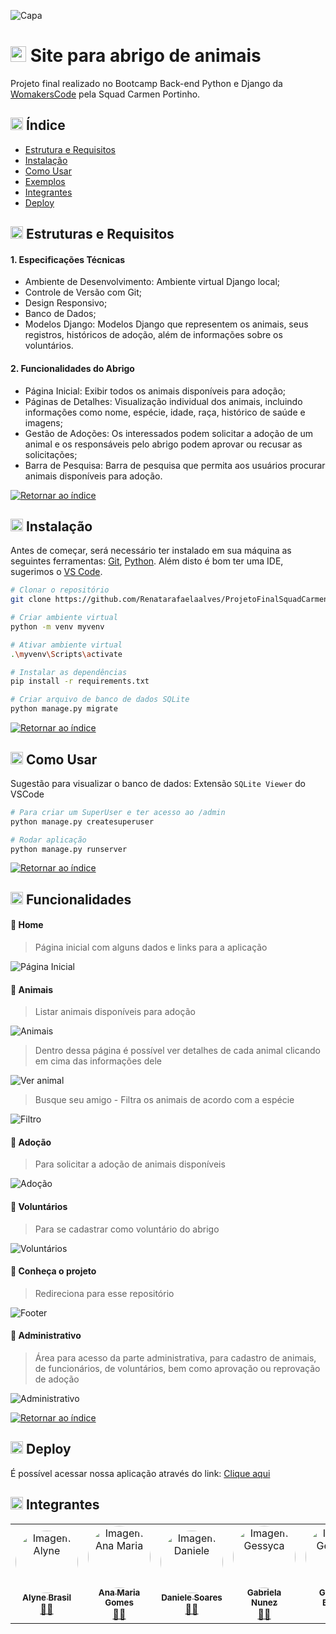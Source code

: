 ![Capa](./media/images/Carmen-Portinho.png)

# <img src="https://cdn.jsdelivr.net/gh/devicons/devicon/icons/python/python-original.svg" width="25px;"/> Site para abrigo de animais
Projeto final realizado no Bootcamp Back-end Python e Django da [WomakersCode](https://womakerscode.org/) pela Squad Carmen Portinho.

## <img src="https://cdn.jsdelivr.net/gh/devicons/devicon/icons/python/python-original.svg" width="20px;"/> Índice <a name="retornar-ao-índice"></a>
- [Estrutura e Requisitos](#estruturas-e-requisitos)
- [Instalação](#instalação)
- [Como Usar](#como-usar)
- [Exemplos](#exemplos)
- [Integrantes](#integrantes)
- [Deploy](#deploy)



## <img src="https://cdn.jsdelivr.net/gh/devicons/devicon/icons/python/python-original.svg" width="20px;"/> Estruturas e Requisitos 

#### 1. Especificações Técnicas
- Ambiente de Desenvolvimento: Ambiente virtual Django local;
- Controle de Versão com Git;
- Design Responsivo;
- Banco de Dados;
- Modelos Django: Modelos Django que representem os animais, seus registros, históricos de adoção, além de informações sobre os voluntários.

#### 2. Funcionalidades do Abrigo
- Página Inicial: Exibir todos os animais disponíveis para adoção;
- Páginas de Detalhes: Visualização individual dos animais, incluindo informações como nome, espécie, idade, raça, histórico de saúde e imagens;
- Gestão de Adoções: Os interessados podem solicitar a adoção de um animal e os responsáveis pelo abrigo podem aprovar ou recusar as solicitações;
- Barra de Pesquisa: Barra de pesquisa que permita aos usuários procurar animais disponíveis para adoção.

[![Retornar ao índice](https://img.shields.io/badge/Retornar%20ao%20%C3%ADndice-Verde%20Escuro?color=%23006400&style=flat&labelColor=%23006400&logo=github)](#retornar-ao-índice)


## <img src="https://cdn.jsdelivr.net/gh/devicons/devicon/icons/python/python-original.svg" width="20px;"/> Instalação

Antes de começar, será necessário ter instalado em sua máquina as seguintes ferramentas:
[Git](https://git-scm.com), [Python](https://www.python.org/). 
Além disto é bom ter uma IDE, sugerimos o [VS Code](https://code.visualstudio.com/).

```bash
# Clonar o repositório
git clone https://github.com/Renatarafaelaalves/ProjetoFinalSquadCarmenPortinho

# Criar ambiente virtual
python -m venv myvenv

# Ativar ambiente virtual
.\myvenv\Scripts\activate

# Instalar as dependências
pip install -r requirements.txt

# Criar arquivo de banco de dados SQLite 
python manage.py migrate
```

[![Retornar ao índice](https://img.shields.io/badge/Retornar%20ao%20%C3%ADndice-Verde%20Escuro?color=%23006400&style=flat&labelColor=%23006400&logo=github)](#retornar-ao-índice)

## <img src="https://cdn.jsdelivr.net/gh/devicons/devicon/icons/python/python-original.svg" width="20px;"/> Como Usar

Sugestão para visualizar o banco de dados: Extensão `SQLite Viewer` do VSCode

``` bash
# Para criar um SuperUser e ter acesso ao /admin
python manage.py createsuperuser

# Rodar aplicação
python manage.py runserver
```


[![Retornar ao índice](https://img.shields.io/badge/Retornar%20ao%20%C3%ADndice-Verde%20Escuro?color=%23006400&style=flat&labelColor=%23006400&logo=github)](#retornar-ao-índice)

## <img src="https://cdn.jsdelivr.net/gh/devicons/devicon/icons/python/python-original.svg" width="20px;"/> Funcionalidades

#### 📌 Home
> Página inicial com alguns dados e links para a aplicação

![Página Inicial](./media/images/Pagina-Inicial.png)

#### 📌 Animais

> Listar animais disponíveis para adoção

![Animais](./media/images/Animais.png)

> Dentro dessa página é possível ver detalhes de cada animal clicando em cima das informações dele

![Ver animal](./media/images/Ver-animal.png)

> Busque seu amigo - Filtra os animais de acordo com a espécie

![Filtro](./media/images/filtro.png)

#### 📌 Adoção

> Para solicitar a adoção de animais disponíveis

![Adoção](./media/images/Adotar.png)


#### 📌 Voluntários

> Para se cadastrar como voluntário do abrigo

![Voluntários](./media/images/Voluntarios.png)


#### 📌 Conheça o projeto

> Redireciona para esse repositório

![Footer](./media/images/Footer.png)

#### 📌 Administrativo

> Área para acesso da parte administrativa, para cadastro de animais, de funcionários, de voluntários, bem como aprovação ou reprovação de adoção

![Administrativo](./media/images/Admin.png)


[![Retornar ao índice](https://img.shields.io/badge/Retornar%20ao%20%C3%ADndice-Verde%20Escuro?color=%23006400&style=flat&labelColor=%23006400&logo=github)](#retornar-ao-índice)

## <img src="https://cdn.jsdelivr.net/gh/devicons/devicon/icons/python/python-original.svg" width="20px;"/> Deploy

É possível acessar nossa aplicação através do link:
[Clique aqui](https://squadcarmenportinho.pythonanywhere.com/)

## <img src="https://cdn.jsdelivr.net/gh/devicons/devicon/icons/python/python-original.svg" width="20px;"/> Integrantes

<div style="align-itens:center">
<table>
    <td align="center">
        <a href="https://github.com/alynebrasil"><img style="border-radius: 50%;" src="https://avatars.githubusercontent.com/u/37218646?v=4" width="100px;" alt="Imagem Alyne"/><br /><sub><b>Alyne Brasil</b></sub></a><br /><a href="https://github.com/alynebrasil">👩‍💻</a>
    </td>
    <td align="center">
        <a href="https://github.com/anamariagds"><img style="border-radius: 50%;" src="https://avatars.githubusercontent.com/u/23744957?v=4" width="100px;" alt="Imagem Ana Maria"/><br /><sub><b>Ana Maria Gomes</b></sub></a><br /><a href="https://github.com/anamariagds">👩‍💻</a>
    </td>
    </td>
    <td align="center">
        <a href="https://github.com/danisoaresl"><img style="border-radius: 50%;" src="https://avatars.githubusercontent.com/u/84364512?v=4" width="100px;" alt="Imagem Daniele"/><br /><sub><b>Daniele Soares</b></sub></a><br /><a href="https://github.com/danisoaresl">👩‍💻</a>
    </td>
    <td align="center">
        <a href="https://github.com/gabiapp"><img style="border-radius: 50%;" src="https://avatars.githubusercontent.com/u/108434852?v=4" width="100px;" alt="Imagem Gessyca"/><br /><sub><b>Gabriela Nunez</b></sub></a><br /><a href="https://github.com/gabiapp">👩‍💻</a>
    </td>
    <td align="center">
        <a href="https://github.com/GessycaBorges"><img style="border-radius: 50%;" src="https://avatars.githubusercontent.com/u/124705468?v=4" width="100px;" alt="Imagem Gessyca"/><br /><sub><b>Gessyca Borges</b></sub></a><br /><a href="https://github.com/GessycaBorges">👩‍💻</a>
    </td>
    <td align="center">
        <a href="https://github.com/OrcFofa"><img style="border-radius: 50%;" src="https://avatars.githubusercontent.com/u/104779345?v=4" width="100px;" alt="Imagem Laura"/><br /><sub><b>Laura Santos</b></sub></a><br /><a href="https://github.com/OrcFofa">👩‍💻</a>
    </td>
    <td align="center">
        <a href="https://github.com/Renatarafaelaalves"><img style="border-radius: 50%;" src="https://avatars.githubusercontent.com/u/141291179?v=4" width="100px;" alt="Imagem Renata"/><br /><sub><b>Renata Rafaela Alves</b></sub></a><br /><a href="https://github.com/Renatarafaelaalves">👩‍💻</a>
    </td>
</table>